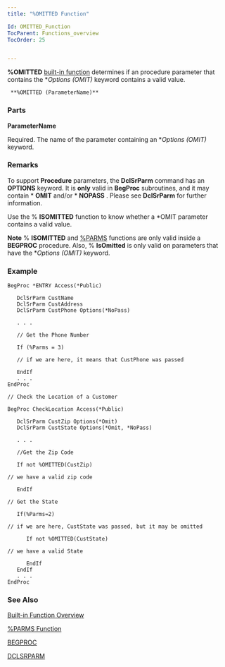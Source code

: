```yaml
---
title: "%OMITTED Function"

Id: OMITTED_Function
TocParent: Functions_overview
TocOrder: 25


---
```


**%OMITTED** [built-in function](Functions_overview.html) determines if an procedure parameter that contains the **Options (*OMIT)** keyword contains a valid value. 

```
 **%OMITTED (ParameterName)**   
```

### Parts

**ParameterName** 

Required. The name of the parameter containing an **Options (*OMIT)** keyword.


### Remarks
To support **Procedure** parameters, the **DclSrParm** command has an **OPTIONS** keyword. It is **only** valid in **BegProc** subroutines, and it may contain * **OMIT** and/or * **NOPASS** . Please see **DclSrParm** for further information. 

Use the % **ISOMITTED** function to know whether a *OMIT parameter contains a valid value. 

**Note** % **ISOMITTED** and [%PARMS](PARMS_Function.html) functions are only valid inside a **BEGPROC** procedure. Also, % **IsOmitted** is only valid on parameters that have the **Options (*OMIT)** keyword. 

### Example

```
BegProc *ENTRY Access(*Public)

   DclSrParm CustName 
   DclSrParm CustAddress
   DclSrParm CustPhone Options(*NoPass)

   . . .

   // Get the Phone Number

   If (%Parms = 3)

   // if we are here, it means that CustPhone was passed

   EndIf
   . . .
EndProc

// Check the Location of a Customer

BegProc CheckLocation Access(*Public)

   DclSrParm CustZip Options(*Omit) 
   DclSrParm CustState Options(*Omit, *NoPass)

   . . .

   //Get the Zip Code

   If not %OMITTED(CustZip)

// we have a valid zip code

   EndIf

// Get the State

   If(%Parms=2)

// if we are here, CustState was passed, but it may be omitted

      If not %OMITTED(CustState)

// we have a valid State

      EndIf  
   EndIf
   . . .
EndProc  
```

### See Also
[Built-in Function Overview](Functions_overview.html)

[%PARMS Function](PARMS_Function.html)

[BEGPROC](BEGPROC.html)

[DCLSRPARM](DCLSRPARM.html) 
